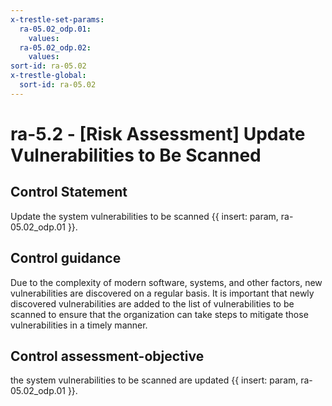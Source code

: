 ```yaml
---
x-trestle-set-params:
  ra-05.02_odp.01:
    values:
  ra-05.02_odp.02:
    values:
sort-id: ra-05.02
x-trestle-global:
  sort-id: ra-05.02
---
```


# ra-5.2 - \[Risk Assessment\] Update Vulnerabilities to Be Scanned

## Control Statement

Update the system vulnerabilities to be scanned {{ insert: param, ra-05.02_odp.01 }}.

## Control guidance

Due to the complexity of modern software, systems, and other factors, new vulnerabilities are discovered on a regular basis. It is important that newly discovered vulnerabilities are added to the list of vulnerabilities to be scanned to ensure that the organization can take steps to mitigate those vulnerabilities in a timely manner.

## Control assessment-objective

the system vulnerabilities to be scanned are updated {{ insert: param, ra-05.02_odp.01 }}.
